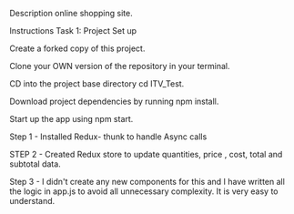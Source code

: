 Description
online shopping site.

Instructions
Task 1: Project Set up

 Create a forked copy of this project.

 Clone your OWN version of the repository in your terminal.

 CD into the project base directory cd ITV_Test.

 Download project dependencies by running npm install.

 Start up the app using npm start.


Step 1 - Installed Redux- thunk to handle Async calls

STEP 2 - Created Redux store to update quantities, price , cost, total and subtotal data.

Step 3 - I didn't create any new components for this and I have written all the logic in app.js to avoid all unnecessary complexity. It is very easy to understand.




